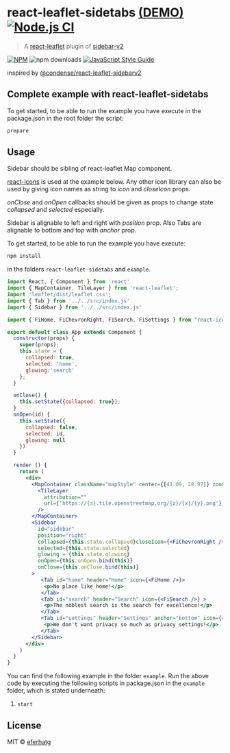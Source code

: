 # react-leaflet-sidetabs [(DEMO)](https://eferhatg.com/react-leaflet-sidetabs/)[![Node.js CI](https://github.com/TA-Geoforce/react-leaflet-sidetabs/actions/workflows/node.js.yml/badge.svg)](https://github.com/TA-Geoforce/react-leaflet-sidetabs/actions/workflows/node.js.yml)

> A [react-leaflet](https://github.com/PaulLeCam/react-leaflet) plugin of [sidebar-v2](https://github.com/Turbo87/sidebar-v2)

[![NPM](https://img.shields.io/npm/v/react-leaflet-sidetabs.svg)](https://www.npmjs.com/package/react-leaflet-sidetabs) ![npm downloads](https://img.shields.io/npm/dw/react-leaflet-sidetabs) [![JavaScript Style Guide](https://img.shields.io/badge/code_style-standard-brightgreen.svg)](https://standardjs.com)

inspired by [@condense/react-leaflet-sidebarv2](https://github.com/condense/react-leaflet-sidebarv2)


## Complete example with react-leaflet-sidetabs

To get started, to be able to run the example you have execute in the package.json in the root folder the script:

```bash
prepare
```
## Usage

Sidebar should be sibling of react-leaflet Map component. 

[react-icons](https://github.com/react-icons/react-icons) is used at the example below. Any other icon library can also be used by giving icon names as string to *icon* and *closeIcon* props. 

*onClose* and *onOpen* callbacks should be given as props to change state *collapsed* and *selected* especially.

Sidebar is alignable to left and right with *position* prop. Also Tabs are alignable to bottom and top with *anchor* prop.

To get started, to be able to run the example you have execute:
```bash
npm install
```
in the folders ```react-leaflet-sidetabs``` and ```example```.

```jsx
import React, { Component } from 'react'
import { MapContainer, TileLayer } from 'react-leaflet';
import 'leaflet/dist/leaflet.css';
import { Tab } from '../../src/index.js'
import { Sidebar } from '../../src/index.js'

import { FiHome, FiChevronRight, FiSearch, FiSettings } from "react-icons/fi";

export default class App extends Component {
  constructor(props) {
    super(props);
    this.state = {
      collapsed: true,
      selected: 'home',
      glowing:'search'
    };
  }

  onClose() {
    this.setState({collapsed: true});
  }
  onOpen(id) {
    this.setState({
      collapsed: false,
      selected: id,
      glowing: null
    })
  }

  render () {
    return (
      <div>
        <MapContainer className="mapStyle" center={[41.09, 28.97]} zoom={7}>
          <TileLayer
            attribution=""
            url={'https://{s}.tile.openstreetmap.org/{z}/{x}/{y}.png'}
          />
        </MapContainer>
        <Sidebar
          id="sidebar"
          position="right"
          collapsed={this.state.collapsed}closeIcon={<FiChevronRight />}
          selected={this.state.selected}
          glowing = {this.state.glowing}
          onOpen={this.onOpen.bind(this)}
          onClose={this.onClose.bind(this)}
        >
           <Tab id="home" header="Home" icon={<FiHome />}>
            <p>No place like home!</p>
           </Tab>
           <Tab id="search" header="Search" icon={<FiSearch />} >
            <p>The noblest search is the search for excellence!</p>
           </Tab>
           <Tab id="settings" header="Settings" anchor="bottom" icon={<FiSettings />}>
            <p>We don't want privacy so much as privacy settings!</p>
           </Tab>           
        </Sidebar>
      </div>
    )
  }
}
```

You can find the following example in the folder ```example```. Run the above code by executing the following scripts in package.json in the ```example``` folder, which is stated underneath:

1) ```start```


## License

MIT © [eferhatg](https://github.com/eferhatg)
